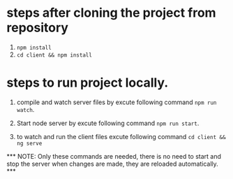 # steps after cloning the project from repository
1. `npm install`
2. `cd client && npm install`

# steps to run project locally.
1. compile and watch server files by excute following command 
    `npm run watch`.

2. Start node server by excute following command 
    `npm run start`.

3. to watch and run the client files excute following command
    `cd client && ng serve`

*** NOTE: Only these commands are needed, there is no need to start and stop the server when changes are made, they are  reloaded    automatically. ***